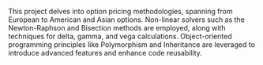 This project delves into option pricing methodologies, spanning from European to American and Asian options. Non-linear solvers such as the Newton-Raphson and Bisection methods are employed, along with techniques for delta, gamma, and vega calculations. Object-oriented programming principles like Polymorphism and Inheritance are leveraged to introduce advanced features and enhance code reusability.
